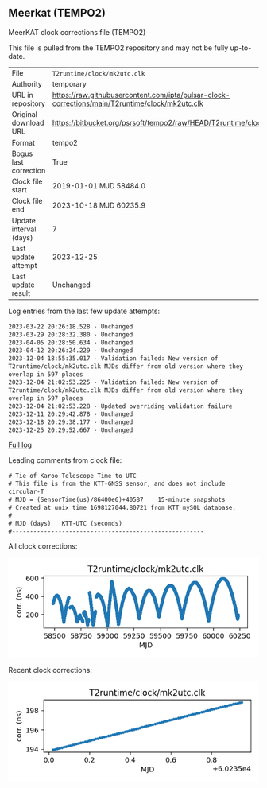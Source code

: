 
## Meerkat (TEMPO2)

MeerKAT clock corrections file (TEMPO2)

This file is pulled from the TEMPO2 repository and may not be fully
up-to-date.

|     |     |
|:--- |:--- |
| File | `T2runtime/clock/mk2utc.clk` |
| Authority | temporary |
| URL in repository | <https://raw.githubusercontent.com/ipta/pulsar-clock-corrections/main/T2runtime/clock/mk2utc.clk> |
| Original download URL | <https://bitbucket.org/psrsoft/tempo2/raw/HEAD/T2runtime/clock/mk2utc.clk> |
| Format | tempo2 |
| Bogus last correction | True |
| Clock file start | 2019-01-01 MJD 58484.0 |
| Clock file end | 2023-10-18 MJD 60235.9 |
| Update interval (days) | 7 |
| Last update attempt | 2023-12-25 |
| Last update result | Unchanged |

Log entries from the last few update attempts:
```
2023-03-22 20:26:18.528 - Unchanged
2023-03-29 20:28:32.380 - Unchanged
2023-04-05 20:28:50.634 - Unchanged
2023-04-12 20:26:24.229 - Unchanged
2023-12-04 18:55:35.017 - Validation failed: New version of T2runtime/clock/mk2utc.clk MJDs differ from old version where they overlap in 597 places
2023-12-04 21:02:53.225 - Validation failed: New version of T2runtime/clock/mk2utc.clk MJDs differ from old version where they overlap in 597 places
2023-12-04 21:02:53.228 - Updated overriding validation failure
2023-12-11 20:29:42.878 - Unchanged
2023-12-18 20:29:38.177 - Unchanged
2023-12-25 20:29:52.667 - Unchanged
```
[Full log](https://raw.githubusercontent.com/ipta/pulsar-clock-corrections/main/log/T2runtime/clock/mk2utc.clk.log)

Leading comments from clock file:

    # Tie of Karoo Telescope Time to UTC
    # This file is from the KTT-GNSS sensor, and does not include circular-T
    # MJD = (SensorTime(us)/86400e6)+40587    15-minute snapshots
    # Created at unix time 1698127044.80721 from KTT mySQL database.
    #
    # MJD (days)   KTT-UTC (seconds)
    #------------------------------------------------------



All clock corrections:

![plot of all clock corrections](mk2utc.clk.png "All corrections")

Recent clock corrections:

![plot of recent clock corrections](mk2utc.clk.short.png "Recent corrections")

